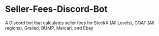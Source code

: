 # Seller-Fees-Discord-Bot
A Discord bot that calculates seller fees for StockX (All Levels), GOAT (All regions), Grailed, BUMP, Mercari, and Ebay
